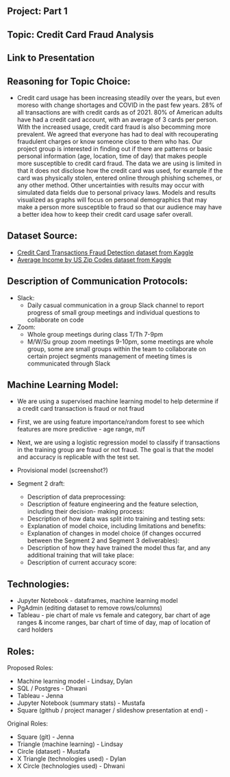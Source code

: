 ## Project: Part 1

## Topic: Credit Card Fraud Analysis

## Link to Presentation

## Reasoning for Topic Choice:
* Credit card usage has been increasing steadily over the years, but even moreso with change shortages and COVID in the past few years. 28% of all transactions are with credit cards as of 2021. 80% of American adults have had a credit card account, with an average of 3 cards per person. With the increased usage, credit card fraud is also becomming more prevalent. We agreed that everyone has had to deal with recouperating fraudulent charges or know someone close to them who has. Our project group is interested in finding out if there are patterns or basic personal information (age, location, time of day) that makes people more susceptible to credit card fraud. The data we are using is limited in that it does not disclose how the credit card was used, for example if the card was physically stolen, entered online through phishing schemes, or any other method. Other uncertainties with results may occur with simulated data fields due to personal privacy laws. Models and results visualized as graphs will focus on personal demographics that may make a person more susceptible to fraud so that our audience may have a better idea how to keep their credit card usage safer overall.

## Dataset Source:
* [Credit Card Transactions Fraud Detection dataset from Kaggle](https://www.kaggle.com/datasets/kartik2112/fraud-detection)
* [Average Income by US Zip Codes dataset from Kaggle](https://github.com/justicecodes/projectpractice#dataset-source:~:text=Average%20Income%20by%20US%20Zip%20Codes) 

## Description of Communication Protocols:
* Slack:
  * Daily casual communication in a group Slack channel to report progress of small group meetings and individual questions to collaborate on code
* Zoom:
  * Whole group meetings during class T/Th 7-9pm
  * M/W/Su group zoom meetings 9-10pm, some meetings are whole group, some are small groups within the team to collaborate on certain project segments
management of meeting times is communicated through Slack

## Machine Learning Model:
  * We are using a supervised machine learning model to help determine if a credit card transaction is fraud or not fraud

  * First, we are using feature importance/random forest to see which features are more predictive - age range, m/f

  * Next, we are using a logistic regression model to classify if transactions in the training group are fraud or not fraud. The goal is that the model and accuracy is replicable with the test set.

  * Provisional model (screenshot?)

  * Segment 2 draft:

    * Description of data preprocessing:
    * Description of feature engineering and the feature selection, including their decision- making process:
    * Description of how data was split into training and testing sets:
    * Explanation of model choice, including limitations and benefits:
    * Explanation of changes in model choice (if changes occurred between the Segment 2 and Segment 3 deliverables):
    * Description of how they have trained the model thus far, and any additional training that will take place:
    * Description of current accuracy score:
    
## Technologies:
* Jupyter Notebook - dataframes, machine learning model
* PgAdmin (editing dataset to remove rows/columns)
* Tableau - pie chart of male vs female and category, bar chart of age ranges & income ranges, bar chart of time of day, map of location of card holders

## Roles:
Proposed Roles:
* Machine learning model - Lindsay, Dylan
* SQL / Postgres - Dhwani
* Tableau - Jenna
* Jupyter Notebook (summary stats) - Mustafa
* Square (github / project manager / slideshow presentation at end) -

Original Roles:
* Square (git) - Jenna
* Triangle (machine learning) - Lindsay
* Circle (dataset) - Mustafa
* X Triangle (technologies used) - Dylan
* X Circle (technologies used) - Dhwani
